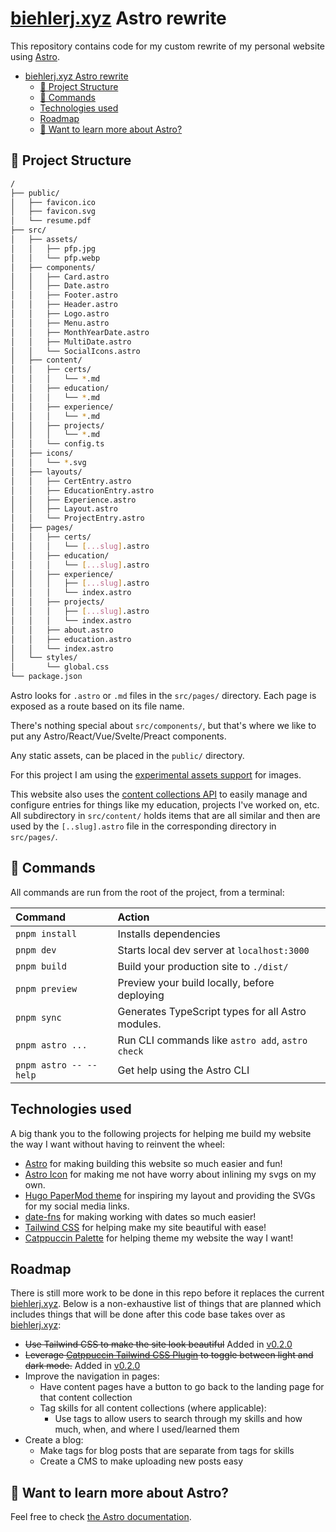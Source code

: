 # [biehlerj.xyz](https://biehlerj.github.io) Astro rewrite

This repository contains code for my custom rewrite of my personal website using [Astro](https://astro.build).

- [biehlerj.xyz Astro rewrite](#biehlerjxyz-astro-rewrite)
  - [🚀 Project Structure](#-project-structure)
  - [🧞 Commands](#-commands)
  - [Technologies used](#technologies-used)
  - [Roadmap](#roadmap)
  - [👀 Want to learn more about Astro?](#-want-to-learn-more-about-astro)

## 🚀 Project Structure

```sh
/
├── public/
│   ├── favicon.ico
│   ├── favicon.svg
│   └── resume.pdf
├── src/
│   ├── assets/
│   │   ├── pfp.jpg
│   │   └── pfp.webp
│   ├── components/
│   │   ├── Card.astro
│   │   ├── Date.astro
│   │   ├── Footer.astro
│   │   ├── Header.astro
│   │   ├── Logo.astro
│   │   ├── Menu.astro
│   │   ├── MonthYearDate.astro
│   │   ├── MultiDate.astro
│   │   └── SocialIcons.astro
│   ├── content/
│   │   ├── certs/
│   │   │   └── *.md
│   │   ├── education/
│   │   │   └── *.md
│   │   ├── experience/
│   │   │   └── *.md
│   │   ├── projects/
│   │   │   └── *.md
│   │   └── config.ts
│   ├── icons/
│   │   └── *.svg
│   ├── layouts/
│   │   ├── CertEntry.astro
│   │   ├── EducationEntry.astro
│   │   ├── Experience.astro
│   │   ├── Layout.astro
│   │   └── ProjectEntry.astro
│   ├── pages/
│   │   ├── certs/
│   │   │   └── [...slug].astro
│   │   ├── education/
│   │   │   └── [...slug].astro
│   │   ├── experience/
│   │   │   ├── [...slug].astro
│   │   │   └── index.astro
│   │   ├── projects/
│   │   │   ├── [...slug].astro
│   │   │   └── index.astro
│   │   ├── about.astro
│   │   ├── education.astro
│   │   └── index.astro
│   └── styles/
│       └── global.css
└── package.json
```

Astro looks for `.astro` or `.md` files in the `src/pages/` directory. Each page is exposed as a route based on its file name.

There's nothing special about `src/components/`, but that's where we like to put any Astro/React/Vue/Svelte/Preact components.

Any static assets, can be placed in the `public/` directory.

For this project I am using the [experimental assets support](https://docs.astro.build/en/guides/assets/) for images.

This website also uses the [content collections API](https://docs.astro.build/en/guides/content-collections/) to easily manage and configure entries for things like my education, projects I've worked on, etc. All subdirectory in `src/content/` holds items that are all similar and then are used by the `[..slug].astro` file in the corresponding directory in `src/pages/`.

## 🧞 Commands

All commands are run from the root of the project, from a terminal:

| Command                | Action                                            |
| :--------------------- | :------------------------------------------------ |
| `pnpm install`         | Installs dependencies                             |
| `pnpm dev`             | Starts local dev server at `localhost:3000`       |
| `pnpm build`           | Build your production site to `./dist/`           |
| `pnpm preview`         | Preview your build locally, before deploying      |
| `pnpm sync`            | Generates TypeScript types for all Astro modules. |
| `pnpm astro ...`       | Run CLI commands like `astro add`, `astro check`  |
| `pnpm astro -- --help` | Get help using the Astro CLI                      |

## Technologies used

A big thank you to the following projects for helping me build my website the way I want without having to reinvent the wheel:

- [Astro](https://astro.build) for making building this website so much easier and fun!
- [Astro Icon](https://github.com/natemoo-re/astro-icon) for making me not have worry about inlining my svgs on my own.
- [Hugo PaperMod theme](https://github.com/adityatelange/hugo-PaperMod) for inspiring my layout and providing the SVGs for my social media links.
- [date-fns](https://github.com/date-fns/date-fns) for making working with dates so much easier!
- [Tailwind CSS](https://tailwindcss.com/) for helping make my site beautiful with ease!
- [Catppuccin Palette](https://github.com/catppuccin/palette) for helping theme my website the way I want!

## Roadmap

There is still more work to be done in this repo before it replaces the current [biehlerj.xyz](https://biehlerj.xyz). Below is a non-exhaustive list of things that are planned which includes things that will be done after this code base takes over as [biehlerj.xyz](https://biehlerj.xyz):

- ~~Use Tailwind CSS to make the site look beautiful~~ Added in [v0.2.0](https://github.com/biehlerj/biehlerj.xyz/releases/tag/v0.2.0)
- ~~Leverage [Catppuccin Tailwind CSS Plugin](https://github.com/catppuccin/tailwindcss) to toggle between light and dark mode.~~ Added in [v0.2.0](https://github.com/biehlerj/biehlerj.xyz/releases/tag/v0.2.0)
- Improve the navigation in pages:
  - Have content pages have a button to go back to the landing page for that content collection
  - Tag skills for all content collections (where applicable):
    - Use tags to allow users to search through my skills and how much, when, and where I used/learned them
- Create a blog:
  - Make tags for blog posts that are separate from tags for skills
  - Create a CMS to make uploading new posts easy

## 👀 Want to learn more about Astro?

Feel free to check [the Astro documentation](https://docs.astro.build).
